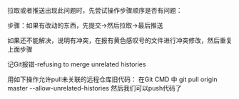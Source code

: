 拉取或者推送出现此问题时，先尝试操作步骤顺序是否有问题：

步骤：如果有改动的东西，先提交->然后拉取->最后推送

如果还不能解决，说明有冲突，在报有黄色感叹号的文件进行冲突修改，然后重复上面步骤

记Git报错-refusing to merge unrelated histories

用如下操作允许pull未关联的远程仓库旧代码：
在Git CMD 中
git pull origin master --allow-unrelated-histories
然后我们可以push代码了
